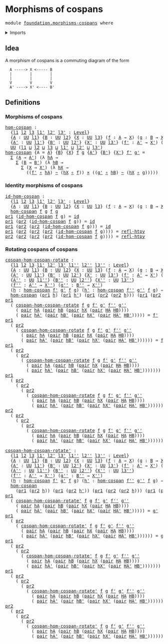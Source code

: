 # Morphisms of cospans

<pre class="Agda"><a id="33" class="Keyword">module</a> <a id="40" href="foundation.morphisms-cospans.html" class="Module">foundation.morphisms-cospans</a> <a id="69" class="Keyword">where</a>
</pre>
<details><summary>Imports</summary>

<pre class="Agda"><a id="125" class="Keyword">open</a> <a id="130" class="Keyword">import</a> <a id="137" href="foundation.dependent-pair-types.html" class="Module">foundation.dependent-pair-types</a>
<a id="169" class="Keyword">open</a> <a id="174" class="Keyword">import</a> <a id="181" href="foundation.universe-levels.html" class="Module">foundation.universe-levels</a>

<a id="209" class="Keyword">open</a> <a id="214" class="Keyword">import</a> <a id="221" href="foundation-core.cartesian-product-types.html" class="Module">foundation-core.cartesian-product-types</a>
<a id="261" class="Keyword">open</a> <a id="266" class="Keyword">import</a> <a id="273" href="foundation-core.function-types.html" class="Module">foundation-core.function-types</a>
<a id="304" class="Keyword">open</a> <a id="309" class="Keyword">import</a> <a id="316" href="foundation-core.homotopies.html" class="Module">foundation-core.homotopies</a>
</pre>
</details>

## Idea

A morphism of cospans is a commuting diagram of the form

```text
  A -----> X <----- B
  |        |        |
  |        |        |
  V        V        V
  A' ----> X' <---- B'
```

## Definitions

### Morphisms of cospans

<pre class="Agda"><a id="hom-cospan"></a><a id="601" href="foundation.morphisms-cospans.html#601" class="Function">hom-cospan</a> <a id="612" class="Symbol">:</a>
  <a id="616" class="Symbol">{</a><a id="617" href="foundation.morphisms-cospans.html#617" class="Bound">l1</a> <a id="620" href="foundation.morphisms-cospans.html#620" class="Bound">l2</a> <a id="623" href="foundation.morphisms-cospans.html#623" class="Bound">l3</a> <a id="626" href="foundation.morphisms-cospans.html#626" class="Bound">l1&#39;</a> <a id="630" href="foundation.morphisms-cospans.html#630" class="Bound">l2&#39;</a> <a id="634" href="foundation.morphisms-cospans.html#634" class="Bound">l3&#39;</a> <a id="638" class="Symbol">:</a> <a id="640" href="Agda.Primitive.html#591" class="Postulate">Level</a><a id="645" class="Symbol">}</a>
  <a id="649" class="Symbol">{</a><a id="650" href="foundation.morphisms-cospans.html#650" class="Bound">A</a> <a id="652" class="Symbol">:</a> <a id="654" href="Agda.Primitive.html#320" class="Primitive">UU</a> <a id="657" href="foundation.morphisms-cospans.html#617" class="Bound">l1</a><a id="659" class="Symbol">}</a> <a id="661" class="Symbol">{</a><a id="662" href="foundation.morphisms-cospans.html#662" class="Bound">B</a> <a id="664" class="Symbol">:</a> <a id="666" href="Agda.Primitive.html#320" class="Primitive">UU</a> <a id="669" href="foundation.morphisms-cospans.html#620" class="Bound">l2</a><a id="671" class="Symbol">}</a> <a id="673" class="Symbol">{</a><a id="674" href="foundation.morphisms-cospans.html#674" class="Bound">X</a> <a id="676" class="Symbol">:</a> <a id="678" href="Agda.Primitive.html#320" class="Primitive">UU</a> <a id="681" href="foundation.morphisms-cospans.html#623" class="Bound">l3</a><a id="683" class="Symbol">}</a> <a id="685" class="Symbol">(</a><a id="686" href="foundation.morphisms-cospans.html#686" class="Bound">f</a> <a id="688" class="Symbol">:</a> <a id="690" href="foundation.morphisms-cospans.html#650" class="Bound">A</a> <a id="692" class="Symbol">→</a> <a id="694" href="foundation.morphisms-cospans.html#674" class="Bound">X</a><a id="695" class="Symbol">)</a> <a id="697" class="Symbol">(</a><a id="698" href="foundation.morphisms-cospans.html#698" class="Bound">g</a> <a id="700" class="Symbol">:</a> <a id="702" href="foundation.morphisms-cospans.html#662" class="Bound">B</a> <a id="704" class="Symbol">→</a> <a id="706" href="foundation.morphisms-cospans.html#674" class="Bound">X</a><a id="707" class="Symbol">)</a>
  <a id="711" class="Symbol">{</a><a id="712" href="foundation.morphisms-cospans.html#712" class="Bound">A&#39;</a> <a id="715" class="Symbol">:</a> <a id="717" href="Agda.Primitive.html#320" class="Primitive">UU</a> <a id="720" href="foundation.morphisms-cospans.html#626" class="Bound">l1&#39;</a><a id="723" class="Symbol">}</a> <a id="725" class="Symbol">{</a><a id="726" href="foundation.morphisms-cospans.html#726" class="Bound">B&#39;</a> <a id="729" class="Symbol">:</a> <a id="731" href="Agda.Primitive.html#320" class="Primitive">UU</a> <a id="734" href="foundation.morphisms-cospans.html#630" class="Bound">l2&#39;</a><a id="737" class="Symbol">}</a> <a id="739" class="Symbol">{</a><a id="740" href="foundation.morphisms-cospans.html#740" class="Bound">X&#39;</a> <a id="743" class="Symbol">:</a> <a id="745" href="Agda.Primitive.html#320" class="Primitive">UU</a> <a id="748" href="foundation.morphisms-cospans.html#634" class="Bound">l3&#39;</a><a id="751" class="Symbol">}</a> <a id="753" class="Symbol">(</a><a id="754" href="foundation.morphisms-cospans.html#754" class="Bound">f&#39;</a> <a id="757" class="Symbol">:</a> <a id="759" href="foundation.morphisms-cospans.html#712" class="Bound">A&#39;</a> <a id="762" class="Symbol">→</a> <a id="764" href="foundation.morphisms-cospans.html#740" class="Bound">X&#39;</a><a id="766" class="Symbol">)</a> <a id="768" class="Symbol">(</a><a id="769" href="foundation.morphisms-cospans.html#769" class="Bound">g&#39;</a> <a id="772" class="Symbol">:</a> <a id="774" href="foundation.morphisms-cospans.html#726" class="Bound">B&#39;</a> <a id="777" class="Symbol">→</a> <a id="779" href="foundation.morphisms-cospans.html#740" class="Bound">X&#39;</a><a id="781" class="Symbol">)</a> <a id="783" class="Symbol">→</a>
  <a id="787" href="Agda.Primitive.html#320" class="Primitive">UU</a> <a id="790" class="Symbol">(</a><a id="791" href="foundation.morphisms-cospans.html#617" class="Bound">l1</a> <a id="794" href="Agda.Primitive.html#804" class="Primitive Operator">⊔</a> <a id="796" href="foundation.morphisms-cospans.html#620" class="Bound">l2</a> <a id="799" href="Agda.Primitive.html#804" class="Primitive Operator">⊔</a> <a id="801" href="foundation.morphisms-cospans.html#623" class="Bound">l3</a> <a id="804" href="Agda.Primitive.html#804" class="Primitive Operator">⊔</a> <a id="806" href="foundation.morphisms-cospans.html#626" class="Bound">l1&#39;</a> <a id="810" href="Agda.Primitive.html#804" class="Primitive Operator">⊔</a> <a id="812" href="foundation.morphisms-cospans.html#630" class="Bound">l2&#39;</a> <a id="816" href="Agda.Primitive.html#804" class="Primitive Operator">⊔</a> <a id="818" href="foundation.morphisms-cospans.html#634" class="Bound">l3&#39;</a><a id="821" class="Symbol">)</a>
<a id="823" href="foundation.morphisms-cospans.html#601" class="Function">hom-cospan</a> <a id="834" class="Symbol">{</a><a id="835" class="Argument">A</a> <a id="837" class="Symbol">=</a> <a id="839" href="foundation.morphisms-cospans.html#839" class="Bound">A</a><a id="840" class="Symbol">}</a> <a id="842" class="Symbol">{</a><a id="843" href="foundation.morphisms-cospans.html#843" class="Bound">B</a><a id="844" class="Symbol">}</a> <a id="846" class="Symbol">{</a><a id="847" href="foundation.morphisms-cospans.html#847" class="Bound">X</a><a id="848" class="Symbol">}</a> <a id="850" href="foundation.morphisms-cospans.html#850" class="Bound">f</a> <a id="852" href="foundation.morphisms-cospans.html#852" class="Bound">g</a> <a id="854" class="Symbol">{</a><a id="855" href="foundation.morphisms-cospans.html#855" class="Bound">A&#39;</a><a id="857" class="Symbol">}</a> <a id="859" class="Symbol">{</a><a id="860" href="foundation.morphisms-cospans.html#860" class="Bound">B&#39;</a><a id="862" class="Symbol">}</a> <a id="864" class="Symbol">{</a><a id="865" href="foundation.morphisms-cospans.html#865" class="Bound">X&#39;</a><a id="867" class="Symbol">}</a> <a id="869" href="foundation.morphisms-cospans.html#869" class="Bound">f&#39;</a> <a id="872" href="foundation.morphisms-cospans.html#872" class="Bound">g&#39;</a> <a id="875" class="Symbol">=</a>
  <a id="879" href="foundation.dependent-pair-types.html#505" class="Record">Σ</a> <a id="881" class="Symbol">(</a><a id="882" href="foundation.morphisms-cospans.html#839" class="Bound">A</a> <a id="884" class="Symbol">→</a> <a id="886" href="foundation.morphisms-cospans.html#855" class="Bound">A&#39;</a><a id="888" class="Symbol">)</a> <a id="890" class="Symbol">(λ</a> <a id="893" href="foundation.morphisms-cospans.html#893" class="Bound">hA</a> <a id="896" class="Symbol">→</a>
    <a id="902" href="foundation.dependent-pair-types.html#505" class="Record">Σ</a> <a id="904" class="Symbol">(</a><a id="905" href="foundation.morphisms-cospans.html#843" class="Bound">B</a> <a id="907" class="Symbol">→</a> <a id="909" href="foundation.morphisms-cospans.html#860" class="Bound">B&#39;</a><a id="911" class="Symbol">)</a> <a id="913" class="Symbol">(λ</a> <a id="916" href="foundation.morphisms-cospans.html#916" class="Bound">hB</a> <a id="919" class="Symbol">→</a>
      <a id="927" href="foundation.dependent-pair-types.html#505" class="Record">Σ</a> <a id="929" class="Symbol">(</a><a id="930" href="foundation.morphisms-cospans.html#847" class="Bound">X</a> <a id="932" class="Symbol">→</a> <a id="934" href="foundation.morphisms-cospans.html#865" class="Bound">X&#39;</a><a id="936" class="Symbol">)</a> <a id="938" class="Symbol">(λ</a> <a id="941" href="foundation.morphisms-cospans.html#941" class="Bound">hX</a> <a id="944" class="Symbol">→</a>
        <a id="954" class="Symbol">((</a><a id="956" href="foundation.morphisms-cospans.html#869" class="Bound">f&#39;</a> <a id="959" href="foundation-core.function-types.html#455" class="Function Operator">∘</a> <a id="961" href="foundation.morphisms-cospans.html#893" class="Bound">hA</a><a id="963" class="Symbol">)</a> <a id="965" href="foundation-core.homotopies.html#2717" class="Function Operator">~</a> <a id="967" class="Symbol">(</a><a id="968" href="foundation.morphisms-cospans.html#941" class="Bound">hX</a> <a id="971" href="foundation-core.function-types.html#455" class="Function Operator">∘</a> <a id="973" href="foundation.morphisms-cospans.html#850" class="Bound">f</a><a id="974" class="Symbol">))</a> <a id="977" href="foundation-core.cartesian-product-types.html#543" class="Function Operator">×</a> <a id="979" class="Symbol">((</a><a id="981" href="foundation.morphisms-cospans.html#872" class="Bound">g&#39;</a> <a id="984" href="foundation-core.function-types.html#455" class="Function Operator">∘</a> <a id="986" href="foundation.morphisms-cospans.html#916" class="Bound">hB</a><a id="988" class="Symbol">)</a> <a id="990" href="foundation-core.homotopies.html#2717" class="Function Operator">~</a> <a id="992" class="Symbol">(</a><a id="993" href="foundation.morphisms-cospans.html#941" class="Bound">hX</a> <a id="996" href="foundation-core.function-types.html#455" class="Function Operator">∘</a> <a id="998" href="foundation.morphisms-cospans.html#852" class="Bound">g</a><a id="999" class="Symbol">)))))</a>
</pre>
### Identity morphisms of cospans

<pre class="Agda"><a id="id-hom-cospan"></a><a id="1053" href="foundation.morphisms-cospans.html#1053" class="Function">id-hom-cospan</a> <a id="1067" class="Symbol">:</a>
  <a id="1071" class="Symbol">{</a><a id="1072" href="foundation.morphisms-cospans.html#1072" class="Bound">l1</a> <a id="1075" href="foundation.morphisms-cospans.html#1075" class="Bound">l2</a> <a id="1078" href="foundation.morphisms-cospans.html#1078" class="Bound">l3</a> <a id="1081" href="foundation.morphisms-cospans.html#1081" class="Bound">l1&#39;</a> <a id="1085" href="foundation.morphisms-cospans.html#1085" class="Bound">l2&#39;</a> <a id="1089" href="foundation.morphisms-cospans.html#1089" class="Bound">l3&#39;</a> <a id="1093" class="Symbol">:</a> <a id="1095" href="Agda.Primitive.html#591" class="Postulate">Level</a><a id="1100" class="Symbol">}</a>
  <a id="1104" class="Symbol">{</a><a id="1105" href="foundation.morphisms-cospans.html#1105" class="Bound">A</a> <a id="1107" class="Symbol">:</a> <a id="1109" href="Agda.Primitive.html#320" class="Primitive">UU</a> <a id="1112" href="foundation.morphisms-cospans.html#1072" class="Bound">l1</a><a id="1114" class="Symbol">}</a> <a id="1116" class="Symbol">{</a><a id="1117" href="foundation.morphisms-cospans.html#1117" class="Bound">B</a> <a id="1119" class="Symbol">:</a> <a id="1121" href="Agda.Primitive.html#320" class="Primitive">UU</a> <a id="1124" href="foundation.morphisms-cospans.html#1075" class="Bound">l2</a><a id="1126" class="Symbol">}</a> <a id="1128" class="Symbol">{</a><a id="1129" href="foundation.morphisms-cospans.html#1129" class="Bound">X</a> <a id="1131" class="Symbol">:</a> <a id="1133" href="Agda.Primitive.html#320" class="Primitive">UU</a> <a id="1136" href="foundation.morphisms-cospans.html#1078" class="Bound">l3</a><a id="1138" class="Symbol">}</a> <a id="1140" class="Symbol">(</a><a id="1141" href="foundation.morphisms-cospans.html#1141" class="Bound">f</a> <a id="1143" class="Symbol">:</a> <a id="1145" href="foundation.morphisms-cospans.html#1105" class="Bound">A</a> <a id="1147" class="Symbol">→</a> <a id="1149" href="foundation.morphisms-cospans.html#1129" class="Bound">X</a><a id="1150" class="Symbol">)</a> <a id="1152" class="Symbol">(</a><a id="1153" href="foundation.morphisms-cospans.html#1153" class="Bound">g</a> <a id="1155" class="Symbol">:</a> <a id="1157" href="foundation.morphisms-cospans.html#1117" class="Bound">B</a> <a id="1159" class="Symbol">→</a> <a id="1161" href="foundation.morphisms-cospans.html#1129" class="Bound">X</a><a id="1162" class="Symbol">)</a> <a id="1164" class="Symbol">→</a>
  <a id="1168" href="foundation.morphisms-cospans.html#601" class="Function">hom-cospan</a> <a id="1179" href="foundation.morphisms-cospans.html#1141" class="Bound">f</a> <a id="1181" href="foundation.morphisms-cospans.html#1153" class="Bound">g</a> <a id="1183" href="foundation.morphisms-cospans.html#1141" class="Bound">f</a> <a id="1185" href="foundation.morphisms-cospans.html#1153" class="Bound">g</a>
<a id="1187" href="foundation.dependent-pair-types.html#603" class="Field">pr1</a> <a id="1191" class="Symbol">(</a><a id="1192" href="foundation.morphisms-cospans.html#1053" class="Function">id-hom-cospan</a> <a id="1206" href="foundation.morphisms-cospans.html#1206" class="Bound">f</a> <a id="1208" href="foundation.morphisms-cospans.html#1208" class="Bound">g</a><a id="1209" class="Symbol">)</a> <a id="1211" class="Symbol">=</a> <a id="1213" href="foundation-core.function-types.html#307" class="Function">id</a>
<a id="1216" href="foundation.dependent-pair-types.html#603" class="Field">pr1</a> <a id="1220" class="Symbol">(</a><a id="1221" href="foundation.dependent-pair-types.html#615" class="Field">pr2</a> <a id="1225" class="Symbol">(</a><a id="1226" href="foundation.morphisms-cospans.html#1053" class="Function">id-hom-cospan</a> <a id="1240" href="foundation.morphisms-cospans.html#1240" class="Bound">f</a> <a id="1242" href="foundation.morphisms-cospans.html#1242" class="Bound">g</a><a id="1243" class="Symbol">))</a> <a id="1246" class="Symbol">=</a> <a id="1248" href="foundation-core.function-types.html#307" class="Function">id</a>
<a id="1251" href="foundation.dependent-pair-types.html#603" class="Field">pr1</a> <a id="1255" class="Symbol">(</a><a id="1256" href="foundation.dependent-pair-types.html#615" class="Field">pr2</a> <a id="1260" class="Symbol">(</a><a id="1261" href="foundation.dependent-pair-types.html#615" class="Field">pr2</a> <a id="1265" class="Symbol">(</a><a id="1266" href="foundation.morphisms-cospans.html#1053" class="Function">id-hom-cospan</a> <a id="1280" href="foundation.morphisms-cospans.html#1280" class="Bound">f</a> <a id="1282" href="foundation.morphisms-cospans.html#1282" class="Bound">g</a><a id="1283" class="Symbol">)))</a> <a id="1287" class="Symbol">=</a> <a id="1289" href="foundation-core.function-types.html#307" class="Function">id</a>
<a id="1292" href="foundation.dependent-pair-types.html#603" class="Field">pr1</a> <a id="1296" class="Symbol">(</a><a id="1297" href="foundation.dependent-pair-types.html#615" class="Field">pr2</a> <a id="1301" class="Symbol">(</a><a id="1302" href="foundation.dependent-pair-types.html#615" class="Field">pr2</a> <a id="1306" class="Symbol">(</a><a id="1307" href="foundation.dependent-pair-types.html#615" class="Field">pr2</a> <a id="1311" class="Symbol">(</a><a id="1312" href="foundation.morphisms-cospans.html#1053" class="Function">id-hom-cospan</a> <a id="1326" href="foundation.morphisms-cospans.html#1326" class="Bound">f</a> <a id="1328" href="foundation.morphisms-cospans.html#1328" class="Bound">g</a><a id="1329" class="Symbol">))))</a> <a id="1334" class="Symbol">=</a> <a id="1336" href="foundation-core.homotopies.html#2906" class="Function">refl-htpy</a>
<a id="1346" href="foundation.dependent-pair-types.html#615" class="Field">pr2</a> <a id="1350" class="Symbol">(</a><a id="1351" href="foundation.dependent-pair-types.html#615" class="Field">pr2</a> <a id="1355" class="Symbol">(</a><a id="1356" href="foundation.dependent-pair-types.html#615" class="Field">pr2</a> <a id="1360" class="Symbol">(</a><a id="1361" href="foundation.dependent-pair-types.html#615" class="Field">pr2</a> <a id="1365" class="Symbol">(</a><a id="1366" href="foundation.morphisms-cospans.html#1053" class="Function">id-hom-cospan</a> <a id="1380" href="foundation.morphisms-cospans.html#1380" class="Bound">f</a> <a id="1382" href="foundation.morphisms-cospans.html#1382" class="Bound">g</a><a id="1383" class="Symbol">))))</a> <a id="1388" class="Symbol">=</a> <a id="1390" href="foundation-core.homotopies.html#2906" class="Function">refl-htpy</a>
</pre>
### Rotating cospans of cospans

<pre class="Agda"><a id="cospan-hom-cospan-rotate"></a><a id="1446" href="foundation.morphisms-cospans.html#1446" class="Function">cospan-hom-cospan-rotate</a> <a id="1471" class="Symbol">:</a>
  <a id="1475" class="Symbol">{</a><a id="1476" href="foundation.morphisms-cospans.html#1476" class="Bound">l1</a> <a id="1479" href="foundation.morphisms-cospans.html#1479" class="Bound">l2</a> <a id="1482" href="foundation.morphisms-cospans.html#1482" class="Bound">l3</a> <a id="1485" href="foundation.morphisms-cospans.html#1485" class="Bound">l1&#39;</a> <a id="1489" href="foundation.morphisms-cospans.html#1489" class="Bound">l2&#39;</a> <a id="1493" href="foundation.morphisms-cospans.html#1493" class="Bound">l3&#39;</a> <a id="1497" href="foundation.morphisms-cospans.html#1497" class="Bound">l1&#39;&#39;</a> <a id="1502" href="foundation.morphisms-cospans.html#1502" class="Bound">l2&#39;&#39;</a> <a id="1507" href="foundation.morphisms-cospans.html#1507" class="Bound">l3&#39;&#39;</a> <a id="1512" class="Symbol">:</a> <a id="1514" href="Agda.Primitive.html#591" class="Postulate">Level</a><a id="1519" class="Symbol">}</a>
  <a id="1523" class="Symbol">{</a><a id="1524" href="foundation.morphisms-cospans.html#1524" class="Bound">A</a> <a id="1526" class="Symbol">:</a> <a id="1528" href="Agda.Primitive.html#320" class="Primitive">UU</a> <a id="1531" href="foundation.morphisms-cospans.html#1476" class="Bound">l1</a><a id="1533" class="Symbol">}</a> <a id="1535" class="Symbol">{</a><a id="1536" href="foundation.morphisms-cospans.html#1536" class="Bound">B</a> <a id="1538" class="Symbol">:</a> <a id="1540" href="Agda.Primitive.html#320" class="Primitive">UU</a> <a id="1543" href="foundation.morphisms-cospans.html#1479" class="Bound">l2</a><a id="1545" class="Symbol">}</a> <a id="1547" class="Symbol">{</a><a id="1548" href="foundation.morphisms-cospans.html#1548" class="Bound">X</a> <a id="1550" class="Symbol">:</a> <a id="1552" href="Agda.Primitive.html#320" class="Primitive">UU</a> <a id="1555" href="foundation.morphisms-cospans.html#1482" class="Bound">l3</a><a id="1557" class="Symbol">}</a> <a id="1559" class="Symbol">(</a><a id="1560" href="foundation.morphisms-cospans.html#1560" class="Bound">f</a> <a id="1562" class="Symbol">:</a> <a id="1564" href="foundation.morphisms-cospans.html#1524" class="Bound">A</a> <a id="1566" class="Symbol">→</a> <a id="1568" href="foundation.morphisms-cospans.html#1548" class="Bound">X</a><a id="1569" class="Symbol">)</a> <a id="1571" class="Symbol">(</a><a id="1572" href="foundation.morphisms-cospans.html#1572" class="Bound">g</a> <a id="1574" class="Symbol">:</a> <a id="1576" href="foundation.morphisms-cospans.html#1536" class="Bound">B</a> <a id="1578" class="Symbol">→</a> <a id="1580" href="foundation.morphisms-cospans.html#1548" class="Bound">X</a><a id="1581" class="Symbol">)</a>
  <a id="1585" class="Symbol">{</a><a id="1586" href="foundation.morphisms-cospans.html#1586" class="Bound">A&#39;</a> <a id="1589" class="Symbol">:</a> <a id="1591" href="Agda.Primitive.html#320" class="Primitive">UU</a> <a id="1594" href="foundation.morphisms-cospans.html#1485" class="Bound">l1&#39;</a><a id="1597" class="Symbol">}</a> <a id="1599" class="Symbol">{</a><a id="1600" href="foundation.morphisms-cospans.html#1600" class="Bound">B&#39;</a> <a id="1603" class="Symbol">:</a> <a id="1605" href="Agda.Primitive.html#320" class="Primitive">UU</a> <a id="1608" href="foundation.morphisms-cospans.html#1489" class="Bound">l2&#39;</a><a id="1611" class="Symbol">}</a> <a id="1613" class="Symbol">{</a><a id="1614" href="foundation.morphisms-cospans.html#1614" class="Bound">X&#39;</a> <a id="1617" class="Symbol">:</a> <a id="1619" href="Agda.Primitive.html#320" class="Primitive">UU</a> <a id="1622" href="foundation.morphisms-cospans.html#1493" class="Bound">l3&#39;</a><a id="1625" class="Symbol">}</a> <a id="1627" class="Symbol">(</a><a id="1628" href="foundation.morphisms-cospans.html#1628" class="Bound">f&#39;</a> <a id="1631" class="Symbol">:</a> <a id="1633" href="foundation.morphisms-cospans.html#1586" class="Bound">A&#39;</a> <a id="1636" class="Symbol">→</a> <a id="1638" href="foundation.morphisms-cospans.html#1614" class="Bound">X&#39;</a><a id="1640" class="Symbol">)</a> <a id="1642" class="Symbol">(</a><a id="1643" href="foundation.morphisms-cospans.html#1643" class="Bound">g&#39;</a> <a id="1646" class="Symbol">:</a> <a id="1648" href="foundation.morphisms-cospans.html#1600" class="Bound">B&#39;</a> <a id="1651" class="Symbol">→</a> <a id="1653" href="foundation.morphisms-cospans.html#1614" class="Bound">X&#39;</a><a id="1655" class="Symbol">)</a>
  <a id="1659" class="Symbol">{</a><a id="1660" href="foundation.morphisms-cospans.html#1660" class="Bound">A&#39;&#39;</a> <a id="1664" class="Symbol">:</a> <a id="1666" href="Agda.Primitive.html#320" class="Primitive">UU</a> <a id="1669" href="foundation.morphisms-cospans.html#1497" class="Bound">l1&#39;&#39;</a><a id="1673" class="Symbol">}</a> <a id="1675" class="Symbol">{</a><a id="1676" href="foundation.morphisms-cospans.html#1676" class="Bound">B&#39;&#39;</a> <a id="1680" class="Symbol">:</a> <a id="1682" href="Agda.Primitive.html#320" class="Primitive">UU</a> <a id="1685" href="foundation.morphisms-cospans.html#1502" class="Bound">l2&#39;&#39;</a><a id="1689" class="Symbol">}</a> <a id="1691" class="Symbol">{</a><a id="1692" href="foundation.morphisms-cospans.html#1692" class="Bound">X&#39;&#39;</a> <a id="1696" class="Symbol">:</a> <a id="1698" href="Agda.Primitive.html#320" class="Primitive">UU</a> <a id="1701" href="foundation.morphisms-cospans.html#1507" class="Bound">l3&#39;&#39;</a><a id="1705" class="Symbol">}</a>
  <a id="1709" class="Symbol">(</a><a id="1710" href="foundation.morphisms-cospans.html#1710" class="Bound">f&#39;&#39;</a> <a id="1714" class="Symbol">:</a> <a id="1716" href="foundation.morphisms-cospans.html#1660" class="Bound">A&#39;&#39;</a> <a id="1720" class="Symbol">→</a> <a id="1722" href="foundation.morphisms-cospans.html#1692" class="Bound">X&#39;&#39;</a><a id="1725" class="Symbol">)</a> <a id="1727" class="Symbol">(</a><a id="1728" href="foundation.morphisms-cospans.html#1728" class="Bound">g&#39;&#39;</a> <a id="1732" class="Symbol">:</a> <a id="1734" href="foundation.morphisms-cospans.html#1676" class="Bound">B&#39;&#39;</a> <a id="1738" class="Symbol">→</a> <a id="1740" href="foundation.morphisms-cospans.html#1692" class="Bound">X&#39;&#39;</a><a id="1743" class="Symbol">)</a>
  <a id="1747" class="Symbol">(</a><a id="1748" href="foundation.morphisms-cospans.html#1748" class="Bound">h</a> <a id="1750" class="Symbol">:</a> <a id="1752" href="foundation.morphisms-cospans.html#601" class="Function">hom-cospan</a> <a id="1763" href="foundation.morphisms-cospans.html#1628" class="Bound">f&#39;</a> <a id="1766" href="foundation.morphisms-cospans.html#1643" class="Bound">g&#39;</a> <a id="1769" href="foundation.morphisms-cospans.html#1560" class="Bound">f</a> <a id="1771" href="foundation.morphisms-cospans.html#1572" class="Bound">g</a><a id="1772" class="Symbol">)</a> <a id="1774" class="Symbol">(</a><a id="1775" href="foundation.morphisms-cospans.html#1775" class="Bound">h&#39;</a> <a id="1778" class="Symbol">:</a> <a id="1780" href="foundation.morphisms-cospans.html#601" class="Function">hom-cospan</a> <a id="1791" href="foundation.morphisms-cospans.html#1710" class="Bound">f&#39;&#39;</a> <a id="1795" href="foundation.morphisms-cospans.html#1728" class="Bound">g&#39;&#39;</a> <a id="1799" href="foundation.morphisms-cospans.html#1560" class="Bound">f</a> <a id="1801" href="foundation.morphisms-cospans.html#1572" class="Bound">g</a><a id="1802" class="Symbol">)</a> <a id="1804" class="Symbol">→</a>
  <a id="1808" href="foundation.morphisms-cospans.html#601" class="Function">hom-cospan</a> <a id="1819" class="Symbol">(</a><a id="1820" href="foundation.dependent-pair-types.html#603" class="Field">pr1</a> <a id="1824" href="foundation.morphisms-cospans.html#1748" class="Bound">h</a><a id="1825" class="Symbol">)</a> <a id="1827" class="Symbol">(</a><a id="1828" href="foundation.dependent-pair-types.html#603" class="Field">pr1</a> <a id="1832" href="foundation.morphisms-cospans.html#1775" class="Bound">h&#39;</a><a id="1834" class="Symbol">)</a> <a id="1836" class="Symbol">(</a><a id="1837" href="foundation.dependent-pair-types.html#603" class="Field">pr1</a> <a id="1841" class="Symbol">(</a><a id="1842" href="foundation.dependent-pair-types.html#615" class="Field">pr2</a> <a id="1846" class="Symbol">(</a><a id="1847" href="foundation.dependent-pair-types.html#615" class="Field">pr2</a> <a id="1851" href="foundation.morphisms-cospans.html#1748" class="Bound">h</a><a id="1852" class="Symbol">)))</a> <a id="1856" class="Symbol">(</a><a id="1857" href="foundation.dependent-pair-types.html#603" class="Field">pr1</a> <a id="1861" class="Symbol">(</a><a id="1862" href="foundation.dependent-pair-types.html#615" class="Field">pr2</a> <a id="1866" class="Symbol">(</a><a id="1867" href="foundation.dependent-pair-types.html#615" class="Field">pr2</a> <a id="1871" href="foundation.morphisms-cospans.html#1775" class="Bound">h&#39;</a><a id="1873" class="Symbol">)))</a>
<a id="1877" href="foundation.dependent-pair-types.html#603" class="Field">pr1</a>
  <a id="1883" class="Symbol">(</a> <a id="1885" href="foundation.morphisms-cospans.html#1446" class="Function">cospan-hom-cospan-rotate</a> <a id="1910" href="foundation.morphisms-cospans.html#1910" class="Bound">f</a> <a id="1912" href="foundation.morphisms-cospans.html#1912" class="Bound">g</a> <a id="1914" href="foundation.morphisms-cospans.html#1914" class="Bound">f&#39;</a> <a id="1917" href="foundation.morphisms-cospans.html#1917" class="Bound">g&#39;</a> <a id="1920" href="foundation.morphisms-cospans.html#1920" class="Bound">f&#39;&#39;</a> <a id="1924" href="foundation.morphisms-cospans.html#1924" class="Bound">g&#39;&#39;</a>
    <a id="1932" class="Symbol">(</a> <a id="1934" href="foundation.dependent-pair-types.html#586" class="InductiveConstructor">pair</a> <a id="1939" href="foundation.morphisms-cospans.html#1939" class="Bound">hA</a> <a id="1942" class="Symbol">(</a><a id="1943" href="foundation.dependent-pair-types.html#586" class="InductiveConstructor">pair</a> <a id="1948" href="foundation.morphisms-cospans.html#1948" class="Bound">hB</a> <a id="1951" class="Symbol">(</a><a id="1952" href="foundation.dependent-pair-types.html#586" class="InductiveConstructor">pair</a> <a id="1957" href="foundation.morphisms-cospans.html#1957" class="Bound">hX</a> <a id="1960" class="Symbol">(</a><a id="1961" href="foundation.dependent-pair-types.html#586" class="InductiveConstructor">pair</a> <a id="1966" href="foundation.morphisms-cospans.html#1966" class="Bound">HA</a> <a id="1969" href="foundation.morphisms-cospans.html#1969" class="Bound">HB</a><a id="1971" class="Symbol">))))</a>
    <a id="1980" class="Symbol">(</a> <a id="1982" href="foundation.dependent-pair-types.html#586" class="InductiveConstructor">pair</a> <a id="1987" href="foundation.morphisms-cospans.html#1987" class="Bound">hA&#39;</a> <a id="1991" class="Symbol">(</a><a id="1992" href="foundation.dependent-pair-types.html#586" class="InductiveConstructor">pair</a> <a id="1997" href="foundation.morphisms-cospans.html#1997" class="Bound">hB&#39;</a> <a id="2001" class="Symbol">(</a><a id="2002" href="foundation.dependent-pair-types.html#586" class="InductiveConstructor">pair</a> <a id="2007" href="foundation.morphisms-cospans.html#2007" class="Bound">hX&#39;</a> <a id="2011" class="Symbol">(</a><a id="2012" href="foundation.dependent-pair-types.html#586" class="InductiveConstructor">pair</a> <a id="2017" href="foundation.morphisms-cospans.html#2017" class="Bound">HA&#39;</a> <a id="2021" href="foundation.morphisms-cospans.html#2021" class="Bound">HB&#39;</a><a id="2024" class="Symbol">)))))</a> <a id="2030" class="Symbol">=</a> <a id="2032" href="foundation.morphisms-cospans.html#1914" class="Bound">f&#39;</a>
<a id="2035" href="foundation.dependent-pair-types.html#603" class="Field">pr1</a>
  <a id="2041" class="Symbol">(</a> <a id="2043" href="foundation.dependent-pair-types.html#615" class="Field">pr2</a>
    <a id="2051" class="Symbol">(</a> <a id="2053" href="foundation.morphisms-cospans.html#1446" class="Function">cospan-hom-cospan-rotate</a> <a id="2078" href="foundation.morphisms-cospans.html#2078" class="Bound">f</a> <a id="2080" href="foundation.morphisms-cospans.html#2080" class="Bound">g</a> <a id="2082" href="foundation.morphisms-cospans.html#2082" class="Bound">f&#39;</a> <a id="2085" href="foundation.morphisms-cospans.html#2085" class="Bound">g&#39;</a> <a id="2088" href="foundation.morphisms-cospans.html#2088" class="Bound">f&#39;&#39;</a> <a id="2092" href="foundation.morphisms-cospans.html#2092" class="Bound">g&#39;&#39;</a>
      <a id="2102" class="Symbol">(</a> <a id="2104" href="foundation.dependent-pair-types.html#586" class="InductiveConstructor">pair</a> <a id="2109" href="foundation.morphisms-cospans.html#2109" class="Bound">hA</a> <a id="2112" class="Symbol">(</a><a id="2113" href="foundation.dependent-pair-types.html#586" class="InductiveConstructor">pair</a> <a id="2118" href="foundation.morphisms-cospans.html#2118" class="Bound">hB</a> <a id="2121" class="Symbol">(</a><a id="2122" href="foundation.dependent-pair-types.html#586" class="InductiveConstructor">pair</a> <a id="2127" href="foundation.morphisms-cospans.html#2127" class="Bound">hX</a> <a id="2130" class="Symbol">(</a><a id="2131" href="foundation.dependent-pair-types.html#586" class="InductiveConstructor">pair</a> <a id="2136" href="foundation.morphisms-cospans.html#2136" class="Bound">HA</a> <a id="2139" href="foundation.morphisms-cospans.html#2139" class="Bound">HB</a><a id="2141" class="Symbol">))))</a>
      <a id="2152" class="Symbol">(</a> <a id="2154" href="foundation.dependent-pair-types.html#586" class="InductiveConstructor">pair</a> <a id="2159" href="foundation.morphisms-cospans.html#2159" class="Bound">hA&#39;</a> <a id="2163" class="Symbol">(</a><a id="2164" href="foundation.dependent-pair-types.html#586" class="InductiveConstructor">pair</a> <a id="2169" href="foundation.morphisms-cospans.html#2169" class="Bound">hB&#39;</a> <a id="2173" class="Symbol">(</a><a id="2174" href="foundation.dependent-pair-types.html#586" class="InductiveConstructor">pair</a> <a id="2179" href="foundation.morphisms-cospans.html#2179" class="Bound">hX&#39;</a> <a id="2183" class="Symbol">(</a><a id="2184" href="foundation.dependent-pair-types.html#586" class="InductiveConstructor">pair</a> <a id="2189" href="foundation.morphisms-cospans.html#2189" class="Bound">HA&#39;</a> <a id="2193" href="foundation.morphisms-cospans.html#2193" class="Bound">HB&#39;</a><a id="2196" class="Symbol">))))))</a> <a id="2203" class="Symbol">=</a> <a id="2205" href="foundation.morphisms-cospans.html#2088" class="Bound">f&#39;&#39;</a>
<a id="2209" href="foundation.dependent-pair-types.html#603" class="Field">pr1</a>
  <a id="2215" class="Symbol">(</a> <a id="2217" href="foundation.dependent-pair-types.html#615" class="Field">pr2</a>
    <a id="2225" class="Symbol">(</a> <a id="2227" href="foundation.dependent-pair-types.html#615" class="Field">pr2</a>
      <a id="2237" class="Symbol">(</a> <a id="2239" href="foundation.morphisms-cospans.html#1446" class="Function">cospan-hom-cospan-rotate</a> <a id="2264" href="foundation.morphisms-cospans.html#2264" class="Bound">f</a> <a id="2266" href="foundation.morphisms-cospans.html#2266" class="Bound">g</a> <a id="2268" href="foundation.morphisms-cospans.html#2268" class="Bound">f&#39;</a> <a id="2271" href="foundation.morphisms-cospans.html#2271" class="Bound">g&#39;</a> <a id="2274" href="foundation.morphisms-cospans.html#2274" class="Bound">f&#39;&#39;</a> <a id="2278" href="foundation.morphisms-cospans.html#2278" class="Bound">g&#39;&#39;</a>
        <a id="2290" class="Symbol">(</a> <a id="2292" href="foundation.dependent-pair-types.html#586" class="InductiveConstructor">pair</a> <a id="2297" href="foundation.morphisms-cospans.html#2297" class="Bound">hA</a> <a id="2300" class="Symbol">(</a><a id="2301" href="foundation.dependent-pair-types.html#586" class="InductiveConstructor">pair</a> <a id="2306" href="foundation.morphisms-cospans.html#2306" class="Bound">hB</a> <a id="2309" class="Symbol">(</a><a id="2310" href="foundation.dependent-pair-types.html#586" class="InductiveConstructor">pair</a> <a id="2315" href="foundation.morphisms-cospans.html#2315" class="Bound">hX</a> <a id="2318" class="Symbol">(</a><a id="2319" href="foundation.dependent-pair-types.html#586" class="InductiveConstructor">pair</a> <a id="2324" href="foundation.morphisms-cospans.html#2324" class="Bound">HA</a> <a id="2327" href="foundation.morphisms-cospans.html#2327" class="Bound">HB</a><a id="2329" class="Symbol">))))</a>
        <a id="2342" class="Symbol">(</a> <a id="2344" href="foundation.dependent-pair-types.html#586" class="InductiveConstructor">pair</a> <a id="2349" href="foundation.morphisms-cospans.html#2349" class="Bound">hA&#39;</a> <a id="2353" class="Symbol">(</a><a id="2354" href="foundation.dependent-pair-types.html#586" class="InductiveConstructor">pair</a> <a id="2359" href="foundation.morphisms-cospans.html#2359" class="Bound">hB&#39;</a> <a id="2363" class="Symbol">(</a><a id="2364" href="foundation.dependent-pair-types.html#586" class="InductiveConstructor">pair</a> <a id="2369" href="foundation.morphisms-cospans.html#2369" class="Bound">hX&#39;</a> <a id="2373" class="Symbol">(</a><a id="2374" href="foundation.dependent-pair-types.html#586" class="InductiveConstructor">pair</a> <a id="2379" href="foundation.morphisms-cospans.html#2379" class="Bound">HA&#39;</a> <a id="2383" href="foundation.morphisms-cospans.html#2383" class="Bound">HB&#39;</a><a id="2386" class="Symbol">)))))))</a> <a id="2394" class="Symbol">=</a> <a id="2396" href="foundation.morphisms-cospans.html#2264" class="Bound">f</a>
<a id="2398" href="foundation.dependent-pair-types.html#603" class="Field">pr1</a>
  <a id="2404" class="Symbol">(</a> <a id="2406" href="foundation.dependent-pair-types.html#615" class="Field">pr2</a>
    <a id="2414" class="Symbol">(</a> <a id="2416" href="foundation.dependent-pair-types.html#615" class="Field">pr2</a>
      <a id="2426" class="Symbol">(</a> <a id="2428" href="foundation.dependent-pair-types.html#615" class="Field">pr2</a>
        <a id="2440" class="Symbol">(</a> <a id="2442" href="foundation.morphisms-cospans.html#1446" class="Function">cospan-hom-cospan-rotate</a> <a id="2467" href="foundation.morphisms-cospans.html#2467" class="Bound">f</a> <a id="2469" href="foundation.morphisms-cospans.html#2469" class="Bound">g</a> <a id="2471" href="foundation.morphisms-cospans.html#2471" class="Bound">f&#39;</a> <a id="2474" href="foundation.morphisms-cospans.html#2474" class="Bound">g&#39;</a> <a id="2477" href="foundation.morphisms-cospans.html#2477" class="Bound">f&#39;&#39;</a> <a id="2481" href="foundation.morphisms-cospans.html#2481" class="Bound">g&#39;&#39;</a>
          <a id="2495" class="Symbol">(</a> <a id="2497" href="foundation.dependent-pair-types.html#586" class="InductiveConstructor">pair</a> <a id="2502" href="foundation.morphisms-cospans.html#2502" class="Bound">hA</a> <a id="2505" class="Symbol">(</a><a id="2506" href="foundation.dependent-pair-types.html#586" class="InductiveConstructor">pair</a> <a id="2511" href="foundation.morphisms-cospans.html#2511" class="Bound">hB</a> <a id="2514" class="Symbol">(</a><a id="2515" href="foundation.dependent-pair-types.html#586" class="InductiveConstructor">pair</a> <a id="2520" href="foundation.morphisms-cospans.html#2520" class="Bound">hX</a> <a id="2523" class="Symbol">(</a><a id="2524" href="foundation.dependent-pair-types.html#586" class="InductiveConstructor">pair</a> <a id="2529" href="foundation.morphisms-cospans.html#2529" class="Bound">HA</a> <a id="2532" href="foundation.morphisms-cospans.html#2532" class="Bound">HB</a><a id="2534" class="Symbol">))))</a>
          <a id="2549" class="Symbol">(</a> <a id="2551" href="foundation.dependent-pair-types.html#586" class="InductiveConstructor">pair</a> <a id="2556" href="foundation.morphisms-cospans.html#2556" class="Bound">hA&#39;</a> <a id="2560" class="Symbol">(</a><a id="2561" href="foundation.dependent-pair-types.html#586" class="InductiveConstructor">pair</a> <a id="2566" href="foundation.morphisms-cospans.html#2566" class="Bound">hB&#39;</a> <a id="2570" class="Symbol">(</a><a id="2571" href="foundation.dependent-pair-types.html#586" class="InductiveConstructor">pair</a> <a id="2576" href="foundation.morphisms-cospans.html#2576" class="Bound">hX&#39;</a> <a id="2580" class="Symbol">(</a><a id="2581" href="foundation.dependent-pair-types.html#586" class="InductiveConstructor">pair</a> <a id="2586" href="foundation.morphisms-cospans.html#2586" class="Bound">HA&#39;</a> <a id="2590" href="foundation.morphisms-cospans.html#2590" class="Bound">HB&#39;</a><a id="2593" class="Symbol">))))))))</a> <a id="2602" class="Symbol">=</a> <a id="2604" href="foundation-core.homotopies.html#3079" class="Function">inv-htpy</a> <a id="2613" href="foundation.morphisms-cospans.html#2529" class="Bound">HA</a>
<a id="2616" href="foundation.dependent-pair-types.html#615" class="Field">pr2</a>
  <a id="2622" class="Symbol">(</a> <a id="2624" href="foundation.dependent-pair-types.html#615" class="Field">pr2</a>
    <a id="2632" class="Symbol">(</a> <a id="2634" href="foundation.dependent-pair-types.html#615" class="Field">pr2</a>
      <a id="2644" class="Symbol">(</a> <a id="2646" href="foundation.dependent-pair-types.html#615" class="Field">pr2</a>
        <a id="2658" class="Symbol">(</a> <a id="2660" href="foundation.morphisms-cospans.html#1446" class="Function">cospan-hom-cospan-rotate</a> <a id="2685" href="foundation.morphisms-cospans.html#2685" class="Bound">f</a> <a id="2687" href="foundation.morphisms-cospans.html#2687" class="Bound">g</a> <a id="2689" href="foundation.morphisms-cospans.html#2689" class="Bound">f&#39;</a> <a id="2692" href="foundation.morphisms-cospans.html#2692" class="Bound">g&#39;</a> <a id="2695" href="foundation.morphisms-cospans.html#2695" class="Bound">f&#39;&#39;</a> <a id="2699" href="foundation.morphisms-cospans.html#2699" class="Bound">g&#39;&#39;</a>
          <a id="2713" class="Symbol">(</a> <a id="2715" href="foundation.dependent-pair-types.html#586" class="InductiveConstructor">pair</a> <a id="2720" href="foundation.morphisms-cospans.html#2720" class="Bound">hA</a> <a id="2723" class="Symbol">(</a><a id="2724" href="foundation.dependent-pair-types.html#586" class="InductiveConstructor">pair</a> <a id="2729" href="foundation.morphisms-cospans.html#2729" class="Bound">hB</a> <a id="2732" class="Symbol">(</a><a id="2733" href="foundation.dependent-pair-types.html#586" class="InductiveConstructor">pair</a> <a id="2738" href="foundation.morphisms-cospans.html#2738" class="Bound">hX</a> <a id="2741" class="Symbol">(</a><a id="2742" href="foundation.dependent-pair-types.html#586" class="InductiveConstructor">pair</a> <a id="2747" href="foundation.morphisms-cospans.html#2747" class="Bound">HA</a> <a id="2750" href="foundation.morphisms-cospans.html#2750" class="Bound">HB</a><a id="2752" class="Symbol">))))</a>
          <a id="2767" class="Symbol">(</a> <a id="2769" href="foundation.dependent-pair-types.html#586" class="InductiveConstructor">pair</a> <a id="2774" href="foundation.morphisms-cospans.html#2774" class="Bound">hA&#39;</a> <a id="2778" class="Symbol">(</a><a id="2779" href="foundation.dependent-pair-types.html#586" class="InductiveConstructor">pair</a> <a id="2784" href="foundation.morphisms-cospans.html#2784" class="Bound">hB&#39;</a> <a id="2788" class="Symbol">(</a><a id="2789" href="foundation.dependent-pair-types.html#586" class="InductiveConstructor">pair</a> <a id="2794" href="foundation.morphisms-cospans.html#2794" class="Bound">hX&#39;</a> <a id="2798" class="Symbol">(</a><a id="2799" href="foundation.dependent-pair-types.html#586" class="InductiveConstructor">pair</a> <a id="2804" href="foundation.morphisms-cospans.html#2804" class="Bound">HA&#39;</a> <a id="2808" href="foundation.morphisms-cospans.html#2808" class="Bound">HB&#39;</a><a id="2811" class="Symbol">))))))))</a> <a id="2820" class="Symbol">=</a> <a id="2822" href="foundation-core.homotopies.html#3079" class="Function">inv-htpy</a> <a id="2831" href="foundation.morphisms-cospans.html#2804" class="Bound">HA&#39;</a>

<a id="cospan-hom-cospan-rotate&#39;"></a><a id="2836" href="foundation.morphisms-cospans.html#2836" class="Function">cospan-hom-cospan-rotate&#39;</a> <a id="2862" class="Symbol">:</a>
  <a id="2866" class="Symbol">{</a><a id="2867" href="foundation.morphisms-cospans.html#2867" class="Bound">l1</a> <a id="2870" href="foundation.morphisms-cospans.html#2870" class="Bound">l2</a> <a id="2873" href="foundation.morphisms-cospans.html#2873" class="Bound">l3</a> <a id="2876" href="foundation.morphisms-cospans.html#2876" class="Bound">l1&#39;</a> <a id="2880" href="foundation.morphisms-cospans.html#2880" class="Bound">l2&#39;</a> <a id="2884" href="foundation.morphisms-cospans.html#2884" class="Bound">l3&#39;</a> <a id="2888" href="foundation.morphisms-cospans.html#2888" class="Bound">l1&#39;&#39;</a> <a id="2893" href="foundation.morphisms-cospans.html#2893" class="Bound">l2&#39;&#39;</a> <a id="2898" href="foundation.morphisms-cospans.html#2898" class="Bound">l3&#39;&#39;</a> <a id="2903" class="Symbol">:</a> <a id="2905" href="Agda.Primitive.html#591" class="Postulate">Level</a><a id="2910" class="Symbol">}</a>
  <a id="2914" class="Symbol">{</a><a id="2915" href="foundation.morphisms-cospans.html#2915" class="Bound">A</a> <a id="2917" class="Symbol">:</a> <a id="2919" href="Agda.Primitive.html#320" class="Primitive">UU</a> <a id="2922" href="foundation.morphisms-cospans.html#2867" class="Bound">l1</a><a id="2924" class="Symbol">}</a> <a id="2926" class="Symbol">{</a><a id="2927" href="foundation.morphisms-cospans.html#2927" class="Bound">B</a> <a id="2929" class="Symbol">:</a> <a id="2931" href="Agda.Primitive.html#320" class="Primitive">UU</a> <a id="2934" href="foundation.morphisms-cospans.html#2870" class="Bound">l2</a><a id="2936" class="Symbol">}</a> <a id="2938" class="Symbol">{</a><a id="2939" href="foundation.morphisms-cospans.html#2939" class="Bound">X</a> <a id="2941" class="Symbol">:</a> <a id="2943" href="Agda.Primitive.html#320" class="Primitive">UU</a> <a id="2946" href="foundation.morphisms-cospans.html#2873" class="Bound">l3</a><a id="2948" class="Symbol">}</a> <a id="2950" class="Symbol">(</a><a id="2951" href="foundation.morphisms-cospans.html#2951" class="Bound">f</a> <a id="2953" class="Symbol">:</a> <a id="2955" href="foundation.morphisms-cospans.html#2915" class="Bound">A</a> <a id="2957" class="Symbol">→</a> <a id="2959" href="foundation.morphisms-cospans.html#2939" class="Bound">X</a><a id="2960" class="Symbol">)</a> <a id="2962" class="Symbol">(</a><a id="2963" href="foundation.morphisms-cospans.html#2963" class="Bound">g</a> <a id="2965" class="Symbol">:</a> <a id="2967" href="foundation.morphisms-cospans.html#2927" class="Bound">B</a> <a id="2969" class="Symbol">→</a> <a id="2971" href="foundation.morphisms-cospans.html#2939" class="Bound">X</a><a id="2972" class="Symbol">)</a>
  <a id="2976" class="Symbol">{</a><a id="2977" href="foundation.morphisms-cospans.html#2977" class="Bound">A&#39;</a> <a id="2980" class="Symbol">:</a> <a id="2982" href="Agda.Primitive.html#320" class="Primitive">UU</a> <a id="2985" href="foundation.morphisms-cospans.html#2876" class="Bound">l1&#39;</a><a id="2988" class="Symbol">}</a> <a id="2990" class="Symbol">{</a><a id="2991" href="foundation.morphisms-cospans.html#2991" class="Bound">B&#39;</a> <a id="2994" class="Symbol">:</a> <a id="2996" href="Agda.Primitive.html#320" class="Primitive">UU</a> <a id="2999" href="foundation.morphisms-cospans.html#2880" class="Bound">l2&#39;</a><a id="3002" class="Symbol">}</a> <a id="3004" class="Symbol">{</a><a id="3005" href="foundation.morphisms-cospans.html#3005" class="Bound">X&#39;</a> <a id="3008" class="Symbol">:</a> <a id="3010" href="Agda.Primitive.html#320" class="Primitive">UU</a> <a id="3013" href="foundation.morphisms-cospans.html#2884" class="Bound">l3&#39;</a><a id="3016" class="Symbol">}</a> <a id="3018" class="Symbol">(</a><a id="3019" href="foundation.morphisms-cospans.html#3019" class="Bound">f&#39;</a> <a id="3022" class="Symbol">:</a> <a id="3024" href="foundation.morphisms-cospans.html#2977" class="Bound">A&#39;</a> <a id="3027" class="Symbol">→</a> <a id="3029" href="foundation.morphisms-cospans.html#3005" class="Bound">X&#39;</a><a id="3031" class="Symbol">)</a> <a id="3033" class="Symbol">(</a><a id="3034" href="foundation.morphisms-cospans.html#3034" class="Bound">g&#39;</a> <a id="3037" class="Symbol">:</a> <a id="3039" href="foundation.morphisms-cospans.html#2991" class="Bound">B&#39;</a> <a id="3042" class="Symbol">→</a> <a id="3044" href="foundation.morphisms-cospans.html#3005" class="Bound">X&#39;</a><a id="3046" class="Symbol">)</a>
  <a id="3050" class="Symbol">{</a><a id="3051" href="foundation.morphisms-cospans.html#3051" class="Bound">A&#39;&#39;</a> <a id="3055" class="Symbol">:</a> <a id="3057" href="Agda.Primitive.html#320" class="Primitive">UU</a> <a id="3060" href="foundation.morphisms-cospans.html#2888" class="Bound">l1&#39;&#39;</a><a id="3064" class="Symbol">}</a> <a id="3066" class="Symbol">{</a><a id="3067" href="foundation.morphisms-cospans.html#3067" class="Bound">B&#39;&#39;</a> <a id="3071" class="Symbol">:</a> <a id="3073" href="Agda.Primitive.html#320" class="Primitive">UU</a> <a id="3076" href="foundation.morphisms-cospans.html#2893" class="Bound">l2&#39;&#39;</a><a id="3080" class="Symbol">}</a> <a id="3082" class="Symbol">{</a><a id="3083" href="foundation.morphisms-cospans.html#3083" class="Bound">X&#39;&#39;</a> <a id="3087" class="Symbol">:</a> <a id="3089" href="Agda.Primitive.html#320" class="Primitive">UU</a> <a id="3092" href="foundation.morphisms-cospans.html#2898" class="Bound">l3&#39;&#39;</a><a id="3096" class="Symbol">}</a>
  <a id="3100" class="Symbol">(</a><a id="3101" href="foundation.morphisms-cospans.html#3101" class="Bound">f&#39;&#39;</a> <a id="3105" class="Symbol">:</a> <a id="3107" href="foundation.morphisms-cospans.html#3051" class="Bound">A&#39;&#39;</a> <a id="3111" class="Symbol">→</a> <a id="3113" href="foundation.morphisms-cospans.html#3083" class="Bound">X&#39;&#39;</a><a id="3116" class="Symbol">)</a> <a id="3118" class="Symbol">(</a><a id="3119" href="foundation.morphisms-cospans.html#3119" class="Bound">g&#39;&#39;</a> <a id="3123" class="Symbol">:</a> <a id="3125" href="foundation.morphisms-cospans.html#3067" class="Bound">B&#39;&#39;</a> <a id="3129" class="Symbol">→</a> <a id="3131" href="foundation.morphisms-cospans.html#3083" class="Bound">X&#39;&#39;</a><a id="3134" class="Symbol">)</a>
  <a id="3138" class="Symbol">(</a><a id="3139" href="foundation.morphisms-cospans.html#3139" class="Bound">h</a> <a id="3141" class="Symbol">:</a> <a id="3143" href="foundation.morphisms-cospans.html#601" class="Function">hom-cospan</a> <a id="3154" href="foundation.morphisms-cospans.html#3019" class="Bound">f&#39;</a> <a id="3157" href="foundation.morphisms-cospans.html#3034" class="Bound">g&#39;</a> <a id="3160" href="foundation.morphisms-cospans.html#2951" class="Bound">f</a> <a id="3162" href="foundation.morphisms-cospans.html#2963" class="Bound">g</a><a id="3163" class="Symbol">)</a> <a id="3165" class="Symbol">(</a><a id="3166" href="foundation.morphisms-cospans.html#3166" class="Bound">h&#39;</a> <a id="3169" class="Symbol">:</a> <a id="3171" href="foundation.morphisms-cospans.html#601" class="Function">hom-cospan</a> <a id="3182" href="foundation.morphisms-cospans.html#3101" class="Bound">f&#39;&#39;</a> <a id="3186" href="foundation.morphisms-cospans.html#3119" class="Bound">g&#39;&#39;</a> <a id="3190" href="foundation.morphisms-cospans.html#2951" class="Bound">f</a> <a id="3192" href="foundation.morphisms-cospans.html#2963" class="Bound">g</a><a id="3193" class="Symbol">)</a> <a id="3195" class="Symbol">→</a>
  <a id="3199" href="foundation.morphisms-cospans.html#601" class="Function">hom-cospan</a>
    <a id="3214" class="Symbol">(</a><a id="3215" href="foundation.dependent-pair-types.html#603" class="Field">pr1</a> <a id="3219" class="Symbol">(</a><a id="3220" href="foundation.dependent-pair-types.html#615" class="Field">pr2</a> <a id="3224" href="foundation.morphisms-cospans.html#3139" class="Bound">h</a><a id="3225" class="Symbol">))</a> <a id="3228" class="Symbol">(</a><a id="3229" href="foundation.dependent-pair-types.html#603" class="Field">pr1</a> <a id="3233" class="Symbol">(</a><a id="3234" href="foundation.dependent-pair-types.html#615" class="Field">pr2</a> <a id="3238" href="foundation.morphisms-cospans.html#3166" class="Bound">h&#39;</a><a id="3240" class="Symbol">))</a> <a id="3243" class="Symbol">(</a><a id="3244" href="foundation.dependent-pair-types.html#603" class="Field">pr1</a> <a id="3248" class="Symbol">(</a><a id="3249" href="foundation.dependent-pair-types.html#615" class="Field">pr2</a> <a id="3253" class="Symbol">(</a><a id="3254" href="foundation.dependent-pair-types.html#615" class="Field">pr2</a> <a id="3258" href="foundation.morphisms-cospans.html#3139" class="Bound">h</a><a id="3259" class="Symbol">)))</a> <a id="3263" class="Symbol">(</a><a id="3264" href="foundation.dependent-pair-types.html#603" class="Field">pr1</a> <a id="3268" class="Symbol">(</a><a id="3269" href="foundation.dependent-pair-types.html#615" class="Field">pr2</a> <a id="3273" class="Symbol">(</a><a id="3274" href="foundation.dependent-pair-types.html#615" class="Field">pr2</a> <a id="3278" href="foundation.morphisms-cospans.html#3166" class="Bound">h&#39;</a><a id="3280" class="Symbol">)))</a>
<a id="3284" href="foundation.dependent-pair-types.html#603" class="Field">pr1</a>
  <a id="3290" class="Symbol">(</a> <a id="3292" href="foundation.morphisms-cospans.html#2836" class="Function">cospan-hom-cospan-rotate&#39;</a> <a id="3318" href="foundation.morphisms-cospans.html#3318" class="Bound">f</a> <a id="3320" href="foundation.morphisms-cospans.html#3320" class="Bound">g</a> <a id="3322" href="foundation.morphisms-cospans.html#3322" class="Bound">f&#39;</a> <a id="3325" href="foundation.morphisms-cospans.html#3325" class="Bound">g&#39;</a> <a id="3328" href="foundation.morphisms-cospans.html#3328" class="Bound">f&#39;&#39;</a> <a id="3332" href="foundation.morphisms-cospans.html#3332" class="Bound">g&#39;&#39;</a>
    <a id="3340" class="Symbol">(</a> <a id="3342" href="foundation.dependent-pair-types.html#586" class="InductiveConstructor">pair</a> <a id="3347" href="foundation.morphisms-cospans.html#3347" class="Bound">hA</a> <a id="3350" class="Symbol">(</a><a id="3351" href="foundation.dependent-pair-types.html#586" class="InductiveConstructor">pair</a> <a id="3356" href="foundation.morphisms-cospans.html#3356" class="Bound">hB</a> <a id="3359" class="Symbol">(</a><a id="3360" href="foundation.dependent-pair-types.html#586" class="InductiveConstructor">pair</a> <a id="3365" href="foundation.morphisms-cospans.html#3365" class="Bound">hX</a> <a id="3368" class="Symbol">(</a><a id="3369" href="foundation.dependent-pair-types.html#586" class="InductiveConstructor">pair</a> <a id="3374" href="foundation.morphisms-cospans.html#3374" class="Bound">HA</a> <a id="3377" href="foundation.morphisms-cospans.html#3377" class="Bound">HB</a><a id="3379" class="Symbol">))))</a>
    <a id="3388" class="Symbol">(</a> <a id="3390" href="foundation.dependent-pair-types.html#586" class="InductiveConstructor">pair</a> <a id="3395" href="foundation.morphisms-cospans.html#3395" class="Bound">hA&#39;</a> <a id="3399" class="Symbol">(</a><a id="3400" href="foundation.dependent-pair-types.html#586" class="InductiveConstructor">pair</a> <a id="3405" href="foundation.morphisms-cospans.html#3405" class="Bound">hB&#39;</a> <a id="3409" class="Symbol">(</a><a id="3410" href="foundation.dependent-pair-types.html#586" class="InductiveConstructor">pair</a> <a id="3415" href="foundation.morphisms-cospans.html#3415" class="Bound">hX&#39;</a> <a id="3419" class="Symbol">(</a><a id="3420" href="foundation.dependent-pair-types.html#586" class="InductiveConstructor">pair</a> <a id="3425" href="foundation.morphisms-cospans.html#3425" class="Bound">HA&#39;</a> <a id="3429" href="foundation.morphisms-cospans.html#3429" class="Bound">HB&#39;</a><a id="3432" class="Symbol">)))))</a> <a id="3438" class="Symbol">=</a> <a id="3440" href="foundation.morphisms-cospans.html#3325" class="Bound">g&#39;</a>
<a id="3443" href="foundation.dependent-pair-types.html#603" class="Field">pr1</a>
  <a id="3449" class="Symbol">(</a> <a id="3451" href="foundation.dependent-pair-types.html#615" class="Field">pr2</a>
    <a id="3459" class="Symbol">(</a> <a id="3461" href="foundation.morphisms-cospans.html#2836" class="Function">cospan-hom-cospan-rotate&#39;</a> <a id="3487" href="foundation.morphisms-cospans.html#3487" class="Bound">f</a> <a id="3489" href="foundation.morphisms-cospans.html#3489" class="Bound">g</a> <a id="3491" href="foundation.morphisms-cospans.html#3491" class="Bound">f&#39;</a> <a id="3494" href="foundation.morphisms-cospans.html#3494" class="Bound">g&#39;</a> <a id="3497" href="foundation.morphisms-cospans.html#3497" class="Bound">f&#39;&#39;</a> <a id="3501" href="foundation.morphisms-cospans.html#3501" class="Bound">g&#39;&#39;</a>
      <a id="3511" class="Symbol">(</a> <a id="3513" href="foundation.dependent-pair-types.html#586" class="InductiveConstructor">pair</a> <a id="3518" href="foundation.morphisms-cospans.html#3518" class="Bound">hA</a> <a id="3521" class="Symbol">(</a><a id="3522" href="foundation.dependent-pair-types.html#586" class="InductiveConstructor">pair</a> <a id="3527" href="foundation.morphisms-cospans.html#3527" class="Bound">hB</a> <a id="3530" class="Symbol">(</a><a id="3531" href="foundation.dependent-pair-types.html#586" class="InductiveConstructor">pair</a> <a id="3536" href="foundation.morphisms-cospans.html#3536" class="Bound">hX</a> <a id="3539" class="Symbol">(</a><a id="3540" href="foundation.dependent-pair-types.html#586" class="InductiveConstructor">pair</a> <a id="3545" href="foundation.morphisms-cospans.html#3545" class="Bound">HA</a> <a id="3548" href="foundation.morphisms-cospans.html#3548" class="Bound">HB</a><a id="3550" class="Symbol">))))</a>
      <a id="3561" class="Symbol">(</a> <a id="3563" href="foundation.dependent-pair-types.html#586" class="InductiveConstructor">pair</a> <a id="3568" href="foundation.morphisms-cospans.html#3568" class="Bound">hA&#39;</a> <a id="3572" class="Symbol">(</a><a id="3573" href="foundation.dependent-pair-types.html#586" class="InductiveConstructor">pair</a> <a id="3578" href="foundation.morphisms-cospans.html#3578" class="Bound">hB&#39;</a> <a id="3582" class="Symbol">(</a><a id="3583" href="foundation.dependent-pair-types.html#586" class="InductiveConstructor">pair</a> <a id="3588" href="foundation.morphisms-cospans.html#3588" class="Bound">hX&#39;</a> <a id="3592" class="Symbol">(</a><a id="3593" href="foundation.dependent-pair-types.html#586" class="InductiveConstructor">pair</a> <a id="3598" href="foundation.morphisms-cospans.html#3598" class="Bound">HA&#39;</a> <a id="3602" href="foundation.morphisms-cospans.html#3602" class="Bound">HB&#39;</a><a id="3605" class="Symbol">))))))</a> <a id="3612" class="Symbol">=</a> <a id="3614" href="foundation.morphisms-cospans.html#3501" class="Bound">g&#39;&#39;</a>
<a id="3618" href="foundation.dependent-pair-types.html#603" class="Field">pr1</a>
  <a id="3624" class="Symbol">(</a> <a id="3626" href="foundation.dependent-pair-types.html#615" class="Field">pr2</a>
    <a id="3634" class="Symbol">(</a> <a id="3636" href="foundation.dependent-pair-types.html#615" class="Field">pr2</a>
      <a id="3646" class="Symbol">(</a> <a id="3648" href="foundation.morphisms-cospans.html#2836" class="Function">cospan-hom-cospan-rotate&#39;</a> <a id="3674" href="foundation.morphisms-cospans.html#3674" class="Bound">f</a> <a id="3676" href="foundation.morphisms-cospans.html#3676" class="Bound">g</a> <a id="3678" href="foundation.morphisms-cospans.html#3678" class="Bound">f&#39;</a> <a id="3681" href="foundation.morphisms-cospans.html#3681" class="Bound">g&#39;</a> <a id="3684" href="foundation.morphisms-cospans.html#3684" class="Bound">f&#39;&#39;</a> <a id="3688" href="foundation.morphisms-cospans.html#3688" class="Bound">g&#39;&#39;</a>
        <a id="3700" class="Symbol">(</a> <a id="3702" href="foundation.dependent-pair-types.html#586" class="InductiveConstructor">pair</a> <a id="3707" href="foundation.morphisms-cospans.html#3707" class="Bound">hA</a> <a id="3710" class="Symbol">(</a><a id="3711" href="foundation.dependent-pair-types.html#586" class="InductiveConstructor">pair</a> <a id="3716" href="foundation.morphisms-cospans.html#3716" class="Bound">hB</a> <a id="3719" class="Symbol">(</a><a id="3720" href="foundation.dependent-pair-types.html#586" class="InductiveConstructor">pair</a> <a id="3725" href="foundation.morphisms-cospans.html#3725" class="Bound">hX</a> <a id="3728" class="Symbol">(</a><a id="3729" href="foundation.dependent-pair-types.html#586" class="InductiveConstructor">pair</a> <a id="3734" href="foundation.morphisms-cospans.html#3734" class="Bound">HA</a> <a id="3737" href="foundation.morphisms-cospans.html#3737" class="Bound">HB</a><a id="3739" class="Symbol">))))</a>
        <a id="3752" class="Symbol">(</a> <a id="3754" href="foundation.dependent-pair-types.html#586" class="InductiveConstructor">pair</a> <a id="3759" href="foundation.morphisms-cospans.html#3759" class="Bound">hA&#39;</a> <a id="3763" class="Symbol">(</a><a id="3764" href="foundation.dependent-pair-types.html#586" class="InductiveConstructor">pair</a> <a id="3769" href="foundation.morphisms-cospans.html#3769" class="Bound">hB&#39;</a> <a id="3773" class="Symbol">(</a><a id="3774" href="foundation.dependent-pair-types.html#586" class="InductiveConstructor">pair</a> <a id="3779" href="foundation.morphisms-cospans.html#3779" class="Bound">hX&#39;</a> <a id="3783" class="Symbol">(</a><a id="3784" href="foundation.dependent-pair-types.html#586" class="InductiveConstructor">pair</a> <a id="3789" href="foundation.morphisms-cospans.html#3789" class="Bound">HA&#39;</a> <a id="3793" href="foundation.morphisms-cospans.html#3793" class="Bound">HB&#39;</a><a id="3796" class="Symbol">)))))))</a> <a id="3804" class="Symbol">=</a> <a id="3806" href="foundation.morphisms-cospans.html#3676" class="Bound">g</a>
<a id="3808" href="foundation.dependent-pair-types.html#603" class="Field">pr1</a>
  <a id="3814" class="Symbol">(</a> <a id="3816" href="foundation.dependent-pair-types.html#615" class="Field">pr2</a>
    <a id="3824" class="Symbol">(</a> <a id="3826" href="foundation.dependent-pair-types.html#615" class="Field">pr2</a>
      <a id="3836" class="Symbol">(</a> <a id="3838" href="foundation.dependent-pair-types.html#615" class="Field">pr2</a>
        <a id="3850" class="Symbol">(</a> <a id="3852" href="foundation.morphisms-cospans.html#2836" class="Function">cospan-hom-cospan-rotate&#39;</a> <a id="3878" href="foundation.morphisms-cospans.html#3878" class="Bound">f</a> <a id="3880" href="foundation.morphisms-cospans.html#3880" class="Bound">g</a> <a id="3882" href="foundation.morphisms-cospans.html#3882" class="Bound">f&#39;</a> <a id="3885" href="foundation.morphisms-cospans.html#3885" class="Bound">g&#39;</a> <a id="3888" href="foundation.morphisms-cospans.html#3888" class="Bound">f&#39;&#39;</a> <a id="3892" href="foundation.morphisms-cospans.html#3892" class="Bound">g&#39;&#39;</a>
          <a id="3906" class="Symbol">(</a> <a id="3908" href="foundation.dependent-pair-types.html#586" class="InductiveConstructor">pair</a> <a id="3913" href="foundation.morphisms-cospans.html#3913" class="Bound">hA</a> <a id="3916" class="Symbol">(</a><a id="3917" href="foundation.dependent-pair-types.html#586" class="InductiveConstructor">pair</a> <a id="3922" href="foundation.morphisms-cospans.html#3922" class="Bound">hB</a> <a id="3925" class="Symbol">(</a><a id="3926" href="foundation.dependent-pair-types.html#586" class="InductiveConstructor">pair</a> <a id="3931" href="foundation.morphisms-cospans.html#3931" class="Bound">hX</a> <a id="3934" class="Symbol">(</a><a id="3935" href="foundation.dependent-pair-types.html#586" class="InductiveConstructor">pair</a> <a id="3940" href="foundation.morphisms-cospans.html#3940" class="Bound">HA</a> <a id="3943" href="foundation.morphisms-cospans.html#3943" class="Bound">HB</a><a id="3945" class="Symbol">))))</a>
          <a id="3960" class="Symbol">(</a> <a id="3962" href="foundation.dependent-pair-types.html#586" class="InductiveConstructor">pair</a> <a id="3967" href="foundation.morphisms-cospans.html#3967" class="Bound">hA&#39;</a> <a id="3971" class="Symbol">(</a><a id="3972" href="foundation.dependent-pair-types.html#586" class="InductiveConstructor">pair</a> <a id="3977" href="foundation.morphisms-cospans.html#3977" class="Bound">hB&#39;</a> <a id="3981" class="Symbol">(</a><a id="3982" href="foundation.dependent-pair-types.html#586" class="InductiveConstructor">pair</a> <a id="3987" href="foundation.morphisms-cospans.html#3987" class="Bound">hX&#39;</a> <a id="3991" class="Symbol">(</a><a id="3992" href="foundation.dependent-pair-types.html#586" class="InductiveConstructor">pair</a> <a id="3997" href="foundation.morphisms-cospans.html#3997" class="Bound">HA&#39;</a> <a id="4001" href="foundation.morphisms-cospans.html#4001" class="Bound">HB&#39;</a><a id="4004" class="Symbol">))))))))</a> <a id="4013" class="Symbol">=</a> <a id="4015" href="foundation-core.homotopies.html#3079" class="Function">inv-htpy</a> <a id="4024" href="foundation.morphisms-cospans.html#3943" class="Bound">HB</a>
<a id="4027" href="foundation.dependent-pair-types.html#615" class="Field">pr2</a>
  <a id="4033" class="Symbol">(</a> <a id="4035" href="foundation.dependent-pair-types.html#615" class="Field">pr2</a>
    <a id="4043" class="Symbol">(</a> <a id="4045" href="foundation.dependent-pair-types.html#615" class="Field">pr2</a>
      <a id="4055" class="Symbol">(</a> <a id="4057" href="foundation.dependent-pair-types.html#615" class="Field">pr2</a>
        <a id="4069" class="Symbol">(</a> <a id="4071" href="foundation.morphisms-cospans.html#2836" class="Function">cospan-hom-cospan-rotate&#39;</a> <a id="4097" href="foundation.morphisms-cospans.html#4097" class="Bound">f</a> <a id="4099" href="foundation.morphisms-cospans.html#4099" class="Bound">g</a> <a id="4101" href="foundation.morphisms-cospans.html#4101" class="Bound">f&#39;</a> <a id="4104" href="foundation.morphisms-cospans.html#4104" class="Bound">g&#39;</a> <a id="4107" href="foundation.morphisms-cospans.html#4107" class="Bound">f&#39;&#39;</a> <a id="4111" href="foundation.morphisms-cospans.html#4111" class="Bound">g&#39;&#39;</a>
          <a id="4125" class="Symbol">(</a> <a id="4127" href="foundation.dependent-pair-types.html#586" class="InductiveConstructor">pair</a> <a id="4132" href="foundation.morphisms-cospans.html#4132" class="Bound">hA</a> <a id="4135" class="Symbol">(</a><a id="4136" href="foundation.dependent-pair-types.html#586" class="InductiveConstructor">pair</a> <a id="4141" href="foundation.morphisms-cospans.html#4141" class="Bound">hB</a> <a id="4144" class="Symbol">(</a><a id="4145" href="foundation.dependent-pair-types.html#586" class="InductiveConstructor">pair</a> <a id="4150" href="foundation.morphisms-cospans.html#4150" class="Bound">hX</a> <a id="4153" class="Symbol">(</a><a id="4154" href="foundation.dependent-pair-types.html#586" class="InductiveConstructor">pair</a> <a id="4159" href="foundation.morphisms-cospans.html#4159" class="Bound">HA</a> <a id="4162" href="foundation.morphisms-cospans.html#4162" class="Bound">HB</a><a id="4164" class="Symbol">))))</a>
          <a id="4179" class="Symbol">(</a> <a id="4181" href="foundation.dependent-pair-types.html#586" class="InductiveConstructor">pair</a> <a id="4186" href="foundation.morphisms-cospans.html#4186" class="Bound">hA&#39;</a> <a id="4190" class="Symbol">(</a><a id="4191" href="foundation.dependent-pair-types.html#586" class="InductiveConstructor">pair</a> <a id="4196" href="foundation.morphisms-cospans.html#4196" class="Bound">hB&#39;</a> <a id="4200" class="Symbol">(</a><a id="4201" href="foundation.dependent-pair-types.html#586" class="InductiveConstructor">pair</a> <a id="4206" href="foundation.morphisms-cospans.html#4206" class="Bound">hX&#39;</a> <a id="4210" class="Symbol">(</a><a id="4211" href="foundation.dependent-pair-types.html#586" class="InductiveConstructor">pair</a> <a id="4216" href="foundation.morphisms-cospans.html#4216" class="Bound">HA&#39;</a> <a id="4220" href="foundation.morphisms-cospans.html#4220" class="Bound">HB&#39;</a><a id="4223" class="Symbol">))))))))</a> <a id="4232" class="Symbol">=</a> <a id="4234" href="foundation-core.homotopies.html#3079" class="Function">inv-htpy</a> <a id="4243" href="foundation.morphisms-cospans.html#4220" class="Bound">HB&#39;</a>
</pre>